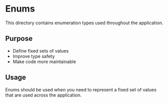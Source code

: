 # Enums

This directory contains enumeration types used throughout the application.

## Purpose
- Define fixed sets of values
- Improve type safety
- Make code more maintainable

## Usage
Enums should be used when you need to represent a fixed set of values that are used across the application. 